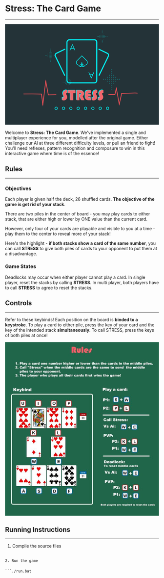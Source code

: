# Stress: The Card Game
---
![Rules](images/BG2.png)

Welcome to **Stress: The Card Game**. We've implemented a single and multiplayer experience for you, modelled after the original game. Either challenge our AI at three different difficulty levels, or pull an friend to fight! You'll need reflexes, pattern recognition and composure to win in this interactive game where time is of the essence! 

## **Rules**
---
### Objectives
Each player is given half the deck, 26 shuffled cards. **The objective of the game is get rid of your stack**. 

There are two piles in the center of board - you may play cards to either stack, that are either high or lower by ONE value than the current card.

However, only four of your cards are playable and visible to you at a time - play them to the center to reveal more of your stack!

Here's the highlight - **if both stacks show a card of the same number**, you can call **STRESS** to give both piles of cards to your opponent to put them at a disadvantage.

### Game States
Deadlocks may occur when either player cannot play a card. In single player, reset the stacks by calling **STRESS**. In multi player, both players have to call **STRESS** to agree to reset the stacks. 


## **Controls**
---
Refer to these keybinds! Each position on the board is **binded to a keystroke**. To play a card to either pile, press the key of your card and the key of the intended stack **simultaneously**. To call STRESS, press the keys of both piles at once!

![Rules](images/guide.png)


## **Running Instructions**
---
1. Compile the source files

```./compile.bat

2. Run the game

```./run.bat


